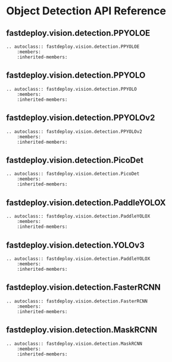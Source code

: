 # Object Detection API Reference

## fastdeploy.vision.detection.PPYOLOE

```{eval-rst}
.. autoclass:: fastdeploy.vision.detection.PPYOLOE
    :members:
    :inherited-members:
```

## fastdeploy.vision.detection.PPYOLO

```{eval-rst}
.. autoclass:: fastdeploy.vision.detection.PPYOLO
    :members:
    :inherited-members:
```

## fastdeploy.vision.detection.PPYOLOv2

```{eval-rst}
.. autoclass:: fastdeploy.vision.detection.PPYOLOv2
    :members:
    :inherited-members:
```

## fastdeploy.vision.detection.PicoDet

```{eval-rst}
.. autoclass:: fastdeploy.vision.detection.PicoDet
    :members:
    :inherited-members:
```

## fastdeploy.vision.detection.PaddleYOLOX

```{eval-rst}
.. autoclass:: fastdeploy.vision.detection.PaddleYOLOX
    :members:
    :inherited-members:
```

## fastdeploy.vision.detection.YOLOv3

```{eval-rst}
.. autoclass:: fastdeploy.vision.detection.PaddleYOLOX
    :members:
    :inherited-members:
```

## fastdeploy.vision.detection.FasterRCNN

```{eval-rst}
.. autoclass:: fastdeploy.vision.detection.FasterRCNN
    :members:
    :inherited-members:
```

## fastdeploy.vision.detection.MaskRCNN

```{eval-rst}
.. autoclass:: fastdeploy.vision.detection.MaskRCNN
    :members:
    :inherited-members:
```
